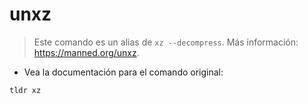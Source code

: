 # unxz

> Este comando es un alias de `xz --decompress`.
> Más información: <https://manned.org/unxz>.

- Vea la documentación para el comando original:

`tldr xz`
